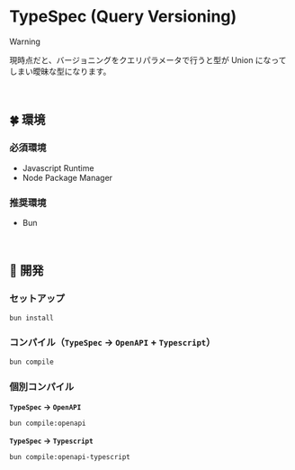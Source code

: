 # TypeSpec (Query Versioning)

> [!WARNING]
> 現時点だと、バージョニングをクエリパラメータで行うと型が Union になってしまい曖昧な型になります。

<br>

## 🍀 環境

### 必須環境

- Javascript Runtime
- Node Package Manager

### 推奨環境

- Bun

<br>

## 🎱 開発

### セットアップ

```sh
bun install
```

### コンパイル（`TypeSpec` -> `OpenAPI` + `Typescript`）

```sh
bun compile
```

### 個別コンパイル

**`TypeSpec` -> `OpenAPI`**
```sh
bun compile:openapi
```

**`TypeSpec` -> `Typescript`**
```sh
bun compile:openapi-typescript
```
